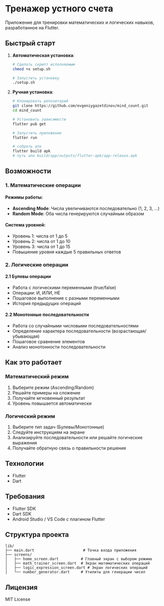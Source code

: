 # Тренажер устного счета

Приложение для тренировки математических и логических навыков, разработанное на Flutter.

## Быстрый старт

1. **Автоматическая установка**:
   ```bash
   # Сделать скрипт исполняемым
   chmod +x setup.sh
   
   # Запустить установку
   ./setup.sh
   ```

2. **Ручная установка**:
   ```bash
   # Клонировать репозиторий
   git clone https://github.com/evgeniygazetdinov/mind_count.git
   cd mind_count
   
   # Установить зависимости
   flutter pub get
   
   # Запустить приложение
   flutter run

   # собрать апк 
   flutter build apk
   # путь апк build/app/outputs/flutter-apk/app-release.apk
   ```

## Возможности

### 1. Математические операции

#### Режимы работы:
- **Ascending Mode**: Числа увеличиваются последовательно (1, 2, 3, ...)
- **Random Mode**: Оба числа генерируются случайным образом

#### Система уровней:
- Уровень 1: числа от 1 до 5
- Уровень 2: числа от 1 до 10
- Уровень 3: числа от 1 до 15
- Повышение уровня каждые 5 правильных ответов

### 2. Логические операции

#### 2.1 Булевы операции
- Работа с логическими переменными (true/false)
- Операции: И, ИЛИ, НЕ
- Пошаговое выполнение с разными переменными
- История предыдущих операций

#### 2.2 Монотонные последовательности
- Работа со случайными числовыми последовательностями
- Определение характера последовательности (возрастающая/убывающая)
- Пошаговое сравнение элементов
- Анализ монотонности последовательности

## Как это работает

### Математический режим
1. Выберите режим (Ascending/Random)
2. Решайте примеры на сложение
3. Получайте мгновенный результат
4. Уровень повышается автоматически

### Логический режим
1. Выберите тип задач (Булевы/Монотонные)
2. Следуйте инструкциям на экране
3. Анализируйте последовательности или решайте логические выражения
4. Получайте обратную связь о правильности решения

## Технологии

- Flutter
- Dart

## Требования

- Flutter SDK
- Dart SDK
- Android Studio / VS Code с плагином Flutter

## Структура проекта

```
lib/
├── main.dart                      # Точка входа приложения
├── screens/           
│   ├── home_screen.dart          # Главный экран с выбором режима
│   ├── math_trainer_screen.dart  # Экран математических операций
│   ├── logic_expression_screen.dart # Экран логических операций
│   └── number_generator.dart     # Утилиты для генерации чисел
```

## Лицензия

MIT License